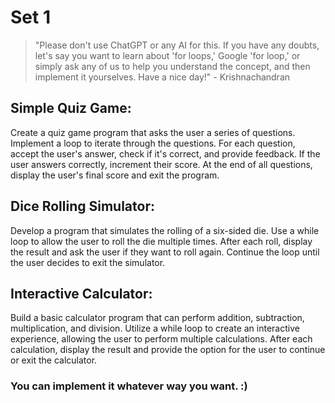 # Set 1

> "Please don't use ChatGPT or any AI for this. If you have any doubts, let's say you want to learn about 'for loops,' Google 'for loop,' or simply ask any of us to help you understand the concept, and then implement it yourselves. Have a nice day!" - Krishnachandran

## Simple Quiz Game:
Create a quiz game program that asks the user a series of questions. Implement a loop to iterate through the questions. For each question, accept the user's answer, check if it's correct, and provide feedback. If the user answers correctly, increment their score. At the end of all questions, display the user's final score and exit the program.

## Dice Rolling Simulator:
Develop a program that simulates the rolling of a six-sided die. Use a while loop to allow the user to roll the die multiple times. After each roll, display the result and ask the user if they want to roll again. Continue the loop until the user decides to exit the simulator.

## Interactive Calculator:
Build a basic calculator program that can perform addition, subtraction, multiplication, and division. Utilize a while loop to create an interactive experience, allowing the user to perform multiple calculations. After each calculation, display the result and provide the option for the user to continue or exit the calculator.

### You can implement it whatever way you want. :)
